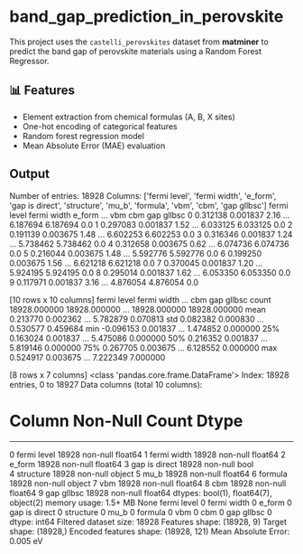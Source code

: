 # band_gap_prediction_in_perovskite

This project uses the `castelli_perovskites` dataset from **matminer** to predict the band gap of perovskite materials using a Random Forest Regressor.

## 📊 Features

- Element extraction from chemical formulas (A, B, X sites)
- One-hot encoding of categorical features
- Random forest regression model
- Mean Absolute Error (MAE) evaluation

## Output

Number of entries: 18928
Columns: ['fermi level', 'fermi width', 'e_form', 'gap is direct', 'structure', 'mu_b', 'formula', 'vbm', 'cbm', 'gap gllbsc']
   fermi level  fermi width  e_form  ...       vbm       cbm  gap gllbsc
0     0.312138     0.001837    2.16  ...  6.187694  6.187694         0.0
1     0.297083     0.001837    1.52  ...  6.033125  6.033125         0.0
2     0.191139     0.003675    1.48  ...  6.602253  6.602253         0.0
3     0.316346     0.001837    1.24  ...  5.738462  5.738462         0.0
4     0.312658     0.003675    0.62  ...  6.074736  6.074736         0.0
5     0.216044     0.003675    1.48  ...  5.592776  5.592776         0.0
6     0.199250     0.003675    1.56  ...  6.621218  6.621218         0.0
7     0.370045     0.001837    1.20  ...  5.924195  5.924195         0.0
8     0.295014     0.001837    1.62  ...  6.053350  6.053350         0.0
9     0.117971     0.001837    3.16  ...  4.876054  4.876054         0.0

[10 rows x 10 columns]
        fermi level   fermi width  ...           cbm    gap gllbsc
count  18928.000000  18928.000000  ...  18928.000000  18928.000000
mean       0.213770      0.002362  ...      5.782879      0.070813
std        0.082382      0.000830  ...      0.530577      0.459684
min       -0.096153      0.001837  ...      1.474852      0.000000
25%        0.163024      0.001837  ...      5.475086      0.000000
50%        0.216352      0.001837  ...      5.819146      0.000000
75%        0.267705      0.003675  ...      6.128552      0.000000
max        0.524917      0.003675  ...      7.222349      7.000000

[8 rows x 7 columns]
<class 'pandas.core.frame.DataFrame'>
Index: 18928 entries, 0 to 18927
Data columns (total 10 columns):
 #   Column         Non-Null Count  Dtype  
---  ------         --------------  -----  
 0   fermi level    18928 non-null  float64
 1   fermi width    18928 non-null  float64
 2   e_form         18928 non-null  float64
 3   gap is direct  18928 non-null  bool   
 4   structure      18928 non-null  object 
 5   mu_b           18928 non-null  float64
 6   formula        18928 non-null  object 
 7   vbm            18928 non-null  float64
 8   cbm            18928 non-null  float64
 9   gap gllbsc     18928 non-null  float64
dtypes: bool(1), float64(7), object(2)
memory usage: 1.5+ MB
None
fermi level      0
fermi width      0
e_form           0
gap is direct    0
structure        0
mu_b             0
formula          0
vbm              0
cbm              0
gap gllbsc       0
dtype: int64
Filtered dataset size: 18928
Features shape: (18928, 9)
Target shape: (18928,)
Encoded features shape: (18928, 121)
Mean Absolute Error: 0.005 eV
